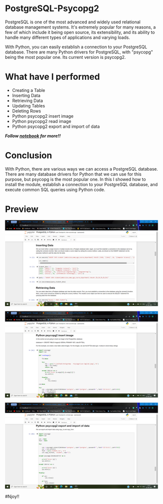 # PostgreSQL-Psycopg2

PostgreSQL is one of the most advanced and widely used relational database management systems. It's extremely popular for many reasons, a few of which include it being open source, its extensibility, and its ability to handle many different types of applications and varying loads.

With Python, you can easily establish a connection to your PostgreSQL database. There are many Python drivers for PostgreSQL, with "psycopg" being the most popular one. Its current version is psycopg2.

# What have I performed

* Creating a Table
* Inserting Data
* Retrieving Data
* Updating Tables
* Deleting Rows
* Python psycopg2 insert image
* Python psycopg2 read image
* Python psycopg2 export and import of data

***Follow [notebook]() for more!!***

# Conclusion

With Python, there are various ways we can access a PostgreSQL database. There are many database drivers for Python that we can use for this purpose, but psycopg is the most popular one. In this I showed how to install the module, establish a connection to your PostgreSQL database, and execute common SQL queries using Python code.

# Preview

![Image1](https://github.com/Anuragtsl/PostgreSQL-Psycopg2/blob/main/images/1.png)

![Image2](https://github.com/Anuragtsl/PostgreSQL-Psycopg2/blob/main/images/2.png)

![Image3](https://github.com/Anuragtsl/PostgreSQL-Psycopg2/blob/main/images/3.png)


#Njoy!!
